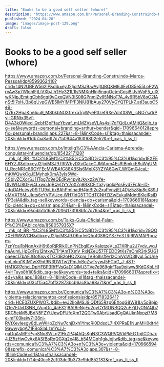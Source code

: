```yaml
---
title: "Books to be a good self seller (whore)"
description: "https://www.amazon.com.br/Personal-Branding-Construindo-Marca-Pessoal/dp/8599362410?crid=14N2UBFW562IP&"
published: "2024-04-20"
image: "images/image-post-129.png"
draft: false
---
```


# Books to be a good self seller (whore)

https://www.amazon.com.br/Personal-Branding-Construindo-Marca-Pessoal/dp/8599362410?crid=14N2UBFW562IP&dib=eyJ2IjoiMSJ9.wAvjtQBQXM9JIEvD85e55LoP2WrvAw3p7WlohlFtLiVXbJIhTHy321L1lsNMXnHlnj5nqgOctmGqsi8IJvhVoF5_uIXwKNjpJEmtigCbh6gqi9vCxoQVN3iS08GPnmlZv65NNoT7A_4v6R5bV8oC2IAnSt5i7oHJ3p8qUvpGWE5lMYIMFfF3NiUB1bAuy270VyGYQTPLk7_atl3aupC5e9-Q76x2HpaKm6uu9_MSbkbNOXfrexaTqjWyeP3zefRXe7dnfXSW_icNO7sa1rPyj-GRNtx35vf-D4A3kOWlecI.QcbH3pFfazYbvaf_mLMZVseVLAs4sjI7oFQdLuAMitQ&dib_tag=se&keywords=personal+branding+arthur+bender&qid=1709664012&sprefix=personal+brandin,aps,227&sr=8-1&linkCode=sl1&tag=thaissacandel-20&linkId=91db7aa8a6f7d71a0944a183f6802e52&ref_=as_li_ss_tl


https://www.amazon.com.br/Intelig%C3%AAncia-Carisma-Aprenda-conquistar-influenciar/dp/8542217128?__mk_pt_BR=%C3%85M%C3%85%C5%BD%C3%95%C3%91&crid=1EXFE6HYZJI&dib=eyJ2IjoiMSJ9.RRWbyDXvGakeCJMAom4Es9tBmkkE8uWgUMiU_RccNR1c86OYFEcMWBAfC88XBSIs6MelX3YZYA6Gw7_WfGmGJcuL-mKWQwkCgJEMyhpk0mA3yIs5Wd-4SbiyZCXorSJ11Tpg7c9eQEdRw4pvjtJkvxz2wYe-DlvWGJ8GFyj4LxwoJqBQyDYY7oXZq9RXCFrfazyjaoIxPosEvd7FrJp-iD-JdqOAHutwy0SjTU9xLbxBAhPmInadH4jnBI2u2xuPvnzjEL4Djz5z8jp8cX89JoMVXT5M_JIuts6cYVPVUcg.WH7IdG5TTCdTCNHZiZwEukuIMdnt8KleIRsiDYP3eiA&dib_tag=se&keywords=ciencia+do+carisma&qid=1709666181&sprefix=ciencia+do+carism,aps,214&sr=8-1&linkCode=sl1&tag=thaissacandel-20&linkId=e9a5bb1b16a870f9d173f98b1c7d79a4&ref_=as_li_ss_tl



https://www.amazon.com.br/Talks-Guia-Oficial-Falar-P%C3%BAblico/dp/858057935X?__mk_pt_BR=%C3%85M%C3%85%C5%BD%C3%95%C3%91&crid=29QQ7XERW8WCH&dib=eyJ2IjoiMSJ9.0KqrIeiQ5pf086QYSzFe3TRj6lWMAPfpqzm-7znYcaj1bNqnAxjH9t8oRjRRlk0LnPNEbglEyxKaIqtzeVLsZ1XRhu2J7vdv_wqJhaAumLHpEdFru12htxwZTr1AmTXmV_RxNZeU57FFEDD9tKs7nCmR3rk5UG1oaeec1ZbAFJGof6svKTC7dB2oHO2Xpm_1VBolhsf9v1zCmVpVD3lIyuL5dUnecoLnkqj1KtM1wX9nt9N3DWTw2PmJvBoZwTsywJ5FCbG_J-d8T-HM1GR7chd_DpHFBP3RfFVsGaD1QIM.i3TVe7e969gkfTau9ojiww8KdGKbLHI4vHTayo8h1i0&dib_tag=se&keywords=ted+talks&qid=1709666017&sprefix=ted+yalks,aps,188&sr=8-1&linkCode=sl1&tag=thaissacandel-20&linkId=c03cf15a47bff32873bcb6ac8ba98a71&ref_=as_li_ss_tl 

https://www.amazon.com.br/Comunica%C3%A7%C3%A3o-n%C3%A3o-violenta-relacionamentos-profissionais/dp/8571832641?crid=HCE0ZUXPWO7J&dib=eyJ2IjoiMSJ9.QDf65Rzp6EXogG8W81Lv5oBpjpQ1e7FUvDSNB_iVupDc_4aEX2j8At9eNgFu2oyCYMONBQQ2uFZjDyONAQb7SRC5ekM5JBdN5FZYtUewDFUfdXmT2QGTw0AbrUsadCgQAUknNxpzi7M8e-mF03keiw7-36nj-RVtXevIeegv8dLwWHpZcNw7cnjDxh1YmcRi0DdsdL7l4XPRaE1NunMH0dt449awwybqA71FBqSlaLzmYsJJ-gaDqAsMPrPyp8NoSWLq21FkZP4j4hQsKgN3C3WQRVQVbPkEGTnjtCDhJx4.lZ5zHwCvAx8ASfBoRqQGXq2x4I8_b54MCqh1gkJojlw&dib_tag=se&keywords=comunica%C3%A7%C3%A3o+n%C3%A3o+violenta&qid=1709665948&sprefix=comunica%C3%A7%C3%A3o,aps,307&sr=8-1&linkCode=sl1&tag=thaissacandel-20&linkId=f714e40cc52c103dc3b373e9dd852182&ref_=as_li_ss_tl



